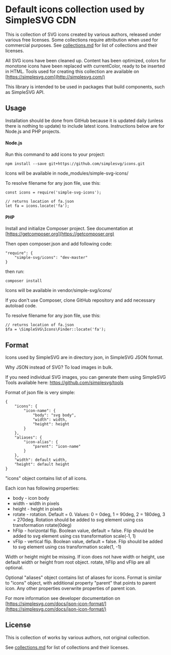 # Default icons collection used by SimpleSVG CDN

This is collection of SVG icons created by various authors, released under various free licenses. Some collections require attribution when used for commercial purposes. See [collections.md](./collections.md) for list of collections and their licenses.

All SVG icons have been cleaned up. Content has been optimized, colors for monotone icons have been replaced with currentColor, ready to be inserted in HTML. Tools used for creating this collection are available on [https://simplesvg.com](http://simplesvg.com/)

This library is intended to be used in packages that build components, such as SimpleSVG API.


## Usage

Installation should be done from GitHub because it is updated daily (unless there is nothing to update) to include latest icons. Instructions below are for Node.js and PHP projects.


#### Node.js

Run this command to add icons to your project:

	npm install --save git+https://github.com/simplesvg/icons.git

Icons will be available in node_modules/simple-svg-icons/

To resolve filename for any json file, use this:

    const icons = require('simple-svg-icons');
        
    // returns location of fa.json
    let fa = icons.locate('fa');



#### PHP

Install and initialize Composer project. See documentation at [https://getcomposer.org](https://getcomposer.org)

Then open composer.json and add following code:

	"require": {
		"simple-svg/icons": "dev-master"
	}

then run:

	composer install

Icons will be available in vendor/simple-svg/icons/

If you don't use Composer, clone GitHub repository and add necessary autoload code.

To resolve filename for any json file, use this:

    // returns location of fa.json
    $fa = \SimpleSVG\Icons\Finder::locate('fa');



## Format

Icons used by SimpleSVG are in directory json, in SimpleSVG JSON format.

Why JSON instead of SVG? To load images in bulk. 

If you need individual SVG images, you can generate them using SimpleSVG Tools available here: https://github.com/simplesvg/tools

Format of json file is very simple:

	{
		"icons": {
			"icon-name": {
				"body": "svg body",
				"width": width,
				"height": height
			}
		},
		"aliases": {
			"icon-alias": {
				"parent": "icon-name"
			}
		},
		"width": default width,
		"height": default height
	}


"icons" object contains list of all icons.

Each icon has following properties:
* body - icon body
* width - width in pixels
* height - height in pixels
* rotate - rotation. Default = 0. Values: 0 = 0deg, 1 = 90deg, 2 = 180deg, 3 = 270deg. Rotation should be added to svg element using css transformation rotate(0deg)
* hFlip - horizontal flip. Boolean value, default = false. Flip should be added to svg element using css transformation scale(-1, 1)
* vFlip - vertical flip. Boolean value, default = false. Flip should be added to svg element using css transformation scale(1, -1)

Width or height might be missing. If icon does not have width or height, use default width or height from root object.
rotate, hFlip and vFlip are all optional.

Optional "aliases" object contains list of aliases for icons. Format is similar to "icons" object, with additional property "parent" that points to parent icon. Any other properties overwrite properties of parent icon.

For more information see developer documentation on [https://simplesvg.com/docs/json-icon-format/](https://simplesvg.com/docs/json-icon-format/)


## License

This is collection of works by various authors, not original collection.

See [collections.md](./collections.md) for list of collections and their licenses.
